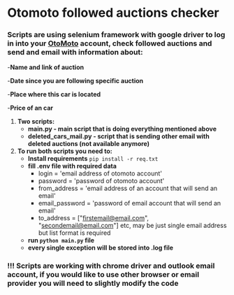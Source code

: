 # Otomoto followed auctions checker

### Scripts are using selenium framework with google driver to log in into your [OtoMoto](https://www.otomoto.pl) account, check followed auctions and send and email with information about:
-**Name and link of auction**

-**Date since you are following specific auction**

-**Place where this car is located**

-**Price of an car**

1. **Two scripts:**
	- **main.py - main script that is doing everything mentioned above**
	- **deleted_cars_mail.py - script that is sending other email with deleted auctions (not available anymore)**
2. **To run both scripts you need to:**
	- **Install requirements** `pip install -r req.txt`
	- **fill .env file with required data**
		- login = 'email address of otomoto account'
		- password = 'password of otomoto account'
		- from_address = 'email address of an account that will send an email'
		- email_password = 'password of email account that will send an email'
		- to_address = ["firstemail@email.com", "secondemail@email.com"] etc, may be just single email address but list format is required
	- **run `python main.py` file**
	- **every single exception will be stored into .log file**

### !!! Scripts are working with chrome driver and outlook email account, if you would like to use other browser or email provider you will need to slightly modify the code